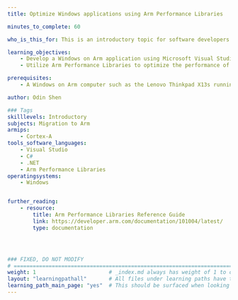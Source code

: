```yaml
---
title: Optimize Windows applications using Arm Performance Libraries

minutes_to_complete: 60

who_is_this_for: This is an introductory topic for software developers who want to improve the performance of Windows on Arm applications using Arm Performance Libraries.

learning_objectives: 
    - Develop a Windows on Arm application using Microsoft Visual Studio.
    - Utilize Arm Performance Libraries to optimize the performance of an application.

prerequisites:
    - A Windows on Arm computer such as the Lenovo Thinkpad X13s running Windows 11.

author: Odin Shen

### Tags
skilllevels: Introductory
subjects: Migration to Arm
armips:
    - Cortex-A
tools_software_languages:
    - Visual Studio
    - C#
    - .NET
    - Arm Performance Libraries
operatingsystems:
    - Windows


further_reading:
    - resource:
        title: Arm Performance Libraries Reference Guide  
        link: https://developer.arm.com/documentation/101004/latest/
        type: documentation




### FIXED, DO NOT MODIFY
# ================================================================================
weight: 1                       # _index.md always has weight of 1 to order correctly
layout: "learningpathall"       # All files under learning paths have this same wrapper
learning_path_main_page: "yes"  # This should be surfaced when looking for related content. Only set for _index.md of learning path content.
---
```

